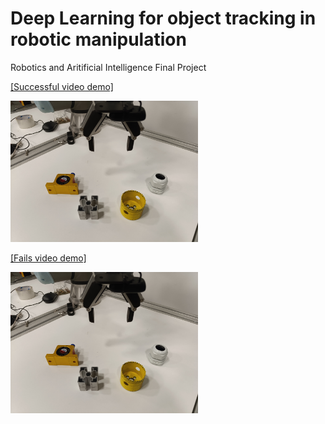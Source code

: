 # Deep Learning for object tracking in robotic manipulation
Robotics and Aritificial Intelligence Final Project

[[Successful video demo]](https://www.youtube.com/watch?v=PSGrWwR8Rug)

<a href="https://www.youtube.com/watch?v=PSGrWwR8Rug">
<img src="./thumb.jpg" alt="image" width="300" height="auto"/>
</a>


[[Fails video demo]]([https://www.youtube.com/watch?v=PSGrWwR8Rug](https://www.youtube.com/watch?v=fr0bChb5D0w))

<a href="https://www.youtube.com/watch?v=PSGrWwR8Rug">
<img src="./thumb.jpg" alt="image" width="300" height="auto"/>
</a>

